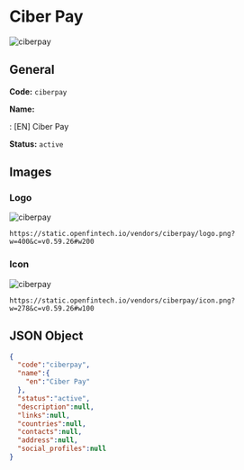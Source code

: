 
# Ciber Pay 
![ciberpay](https://static.openfintech.io/vendors/ciberpay/logo.png?w=400&c=v0.59.26#w200)  

## General 
 
**Code:** `ciberpay` 
 
**Name:** 
 
:	[EN] Ciber Pay 
 
**Status:** `active` 
 

## Images 

### Logo 
 
![ciberpay](https://static.openfintech.io/vendors/ciberpay/logo.png?w=400&c=v0.59.26#w200)  

```
https://static.openfintech.io/vendors/ciberpay/logo.png?w=400&c=v0.59.26#w200
```  

### Icon 
 
![ciberpay](https://static.openfintech.io/vendors/ciberpay/icon.png?w=278&c=v0.59.26#w100)  

```
https://static.openfintech.io/vendors/ciberpay/icon.png?w=278&c=v0.59.26#w100
```  

## JSON Object 

```json
{
  "code":"ciberpay",
  "name":{
    "en":"Ciber Pay"
  },
  "status":"active",
  "description":null,
  "links":null,
  "countries":null,
  "contacts":null,
  "address":null,
  "social_profiles":null
}
```  
